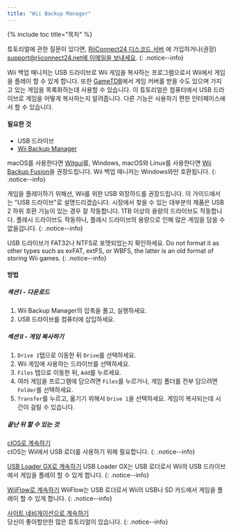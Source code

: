 ```yaml
---
title: "Wii Backup Manager"
---
```


{% include toc title="목차" %}

튜토리얼에 관한 질문이 있다면, [RiiConnect24 디스코드 서버](https://discord.gg/rc24) 에 가입하거나(권장) [support@riiconnect24.net에 이메일을 보내세요](mailto:support@riiconnect24.net).
{: .notice--info}

Wii 백업 매니저는 USB 드라이브로 Wii 게임을 복사하는 프로그램으로서 Wii에서 게임을 플레이 할 수 있게 합니다. 또한 [GameTDB](https://gametdb.com/)에서 게임 커버를 받을 수도 있으며 가지고 있는 게임을 목록화하는데 사용할 수 있습니다. 이 튜토리얼은 컴퓨터에서 USB 드라이브로 게임을 어떻게 복사하는지 알려줍니다. 다른 기능은 사용하기 편한 인터페이스에서 할 수 있습니다.
#### 필요한 것

* USB 드라이브
* [Wii Backup Manager](https://static.wiidatabase.de/Wii-Backup-Manager.zip)


macOS를 사용한다면 [Witgui](https://desairem.com/wordpress/category/witgui-download/)를, Windows, macOS와 Linux를 사용한다면 [Wii Backup Fusion](https://github.com/larsenv/Wii-Backup-Fusion)을 권장드립니다. Wii 백업 매니저는 Windows와만 호환됩니다.
{: .notice--info}

게임을 플레이하기 위해선, Wii를 위한 USB 외장하드를 권장드립니다. 이 가이드에서는 "USB 드라이브"로 설명드리겠습니다. 시장에서 찾을 수 있는 대부분의 제품은 USB 2 하위 호환 기능이 있는 경우 잘 작동합니다. 1TB 이상의 용량의 드라이브도 작동합니다. 플래시 드라이브도 작동하나, 플래시 드라이브의 용량으로 인해 많은 게임을 담을 수 없을겁니다.
{: .notice--info}

USB 드라이브가 FAT32나 NTFS로 포맷되었는지 확인하세요. Do not format it as other types such as exFAT, extFS, or WBFS, the latter is an old format of storing Wii games.
{: .notice--info}

#### 방법

##### 섹션 I - 다운로드

1. Wii Backup Manager의 압축을 풀고, 실행하세요.
2. USB 드라이브를 컴퓨터에 삽입하세요.

##### 섹션 II - 게임 복사하기

1. `Drive 1`탭으로 이동한 뒤 `Drive`를 선택하세요.
2. Wii 게임에 사용하는 드라이브를 선택하세요.
3. `Files` 탭으로 이동한 뒤, `Add`를 누르세요.
4. 여러 게임을 프로그램에 담으려면 `Files`를 누르거나, 게임 폴더를 전부 담으려면 `Folder`를 선택하세요.
5. `Transfer`를 누르고, 옮기기 위해서 `Drive 1`을 선택하세요. 게임이 복사되는데 시간이 걸릴 수 있습니다.

##### 끝난 뒤 할 수 있는 것

[cIOS로 계속하기](cios)<br> cIOS는 Wii에서 USB 로더를 사용하기 위해 필요합니다.
{: .notice--info}

[USB Loader GX로 계속하기](usbloadergx) USB Loader GX는 USB 로더로서 Wii의 USB 드라이브에서 게임을 플레이 할 수 있게 합니다.
{: .notice--info}

[WiiFlow로 계속하기](wiiflow) WiiFlow는 USB 로더로서 Wii의 USB나 SD 카드에서 게임을 플레이 할 수 있게 합니다.
{: .notice--info}

[사이트 네비게이션으로 계속하기](site-navigation)<br>당신이 좋아할만한 많은 튜토리얼이 있습니다.
{: .notice--info}
